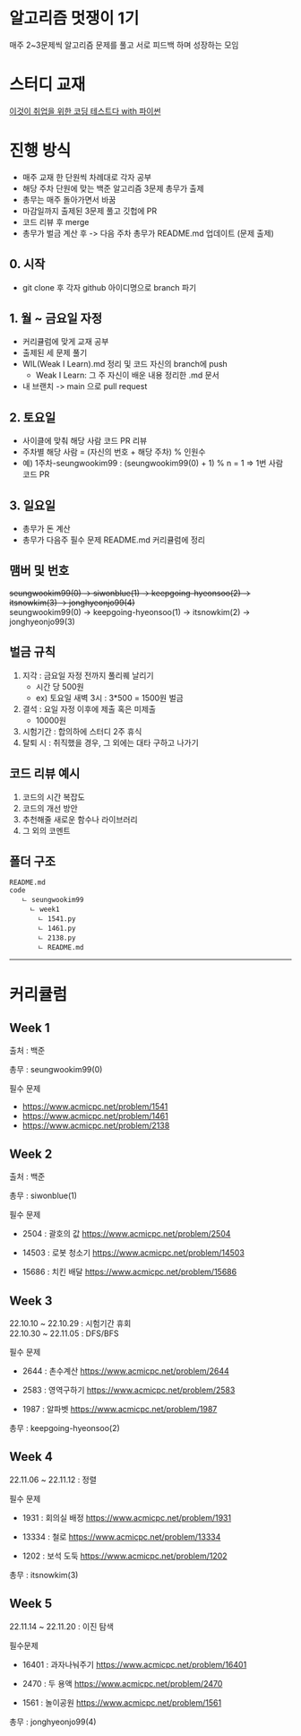 # 알고리즘 멋쟁이 1기
매주 2~3문제씩 알고리즘 문제를 풀고 서로 피드백 하며 성장하는 모임
# 스터디 교재
[이것이 취업을 위한 코딩 테스트다 with 파이썬](http://www.yes24.com/Product/Goods/91433923)
# 진행 방식
- 매주 교재 한 단원씩 차례대로 각자 공부
- 해당 주차 단원에 맞는 백준 알고리즘 3문제 총무가 출제
- 총무는 매주 돌아가면서 바꿈
- 마감일까지 출제된 3문제 풀고 깃헙에 PR
- 코드 리뷰 후 merge
- 총무가 벌금 계산 후 -> 다음 주차 총무가 README.md 업데이트 (문제 출제)

## 0. 시작
- git clone 후 각자 github 아이디명으로 branch 파기
## 1. 월 ~ 금요일 자정
- 커리큘럼에 맞게 교재 공부
- 출제된 세 문제 풀기
- WIL(Weak I Learn).md 정리 및 코드 자신의 branch에 push
  - Weak I Learn: 그 주 자신이 배운 내용 정리한 .md 문서
- 내 브랜치 -> main 으로 pull request
## 2. 토요일
- 사이클에 맞춰 해당 사람 코드 PR 리뷰
- 주차별 해당 사람 = (자신의 번호 + 해당 주차) % 인원수
- 예) 1주차-seungwookim99 : (seungwookim99(0) + 1) % n = 1 => 1번 사람 코드 PR
## 3. 일요일
- 총무가 돈 계산
- 총무가 다음주 필수 문제 README.md 커리큘럼에 정리


## 맴버 및 번호
~~seungwookim99(0) -> siwonblue(1) -> keepgoing-hyeonsoo(2) -> itsnowkim(3) -> jonghyeonjo99(4)~~  
seungwookim99(0) -> keepgoing-hyeonsoo(1) -> itsnowkim(2) -> jonghyeonjo99(3)


## 벌금 규칙
1. 지각 : 금요일 자정 전까지 풀리퀘 날리기
   - 시간 당 500원 
   - ex) 토요일 새벽 3시 : 3*500 = 1500원 벌금
2. 결석 : 요일 자정 이후에 제출 혹은 미제출 
   - 10000원
3. 시험기간 : 합의하에 스터디 2주 휴식 
4. 탈퇴 시 : 취직했을 경우, 그 외에는 대타 구하고 나가기


## 코드 리뷰 예시
1. 코드의 시간 복잡도
2. 코드의 개선 방안
3. 추천해줄 새로운 함수나 라이브러리
4. 그 외의 코멘트 

## 폴더 구조
```
README.md
code
   ㄴ seungwookim99
     ㄴ week1
       ㄴ 1541.py
       ㄴ 1461.py
       ㄴ 2138.py
       ㄴ README.md
```

---

# 커리큘럼

## **Week 1**

출처 : 백준

총무 : seungwookim99(0)

필수 문제
- https://www.acmicpc.net/problem/1541
- https://www.acmicpc.net/problem/1461
- https://www.acmicpc.net/problem/2138

## **Week 2**

출처 : 백준

총무 : siwonblue(1)

필수 문제
- 2504 : 괄호의 값 https://www.acmicpc.net/problem/2504

- 14503 : 로봇 청소기 https://www.acmicpc.net/problem/14503

- 15686 : 치킨 배달 https://www.acmicpc.net/problem/15686


## **Week 3**

22.10.10 ~ 22.10.29 : 시험기간 휴회 
<br/>
22.10.30 ~ 22.11.05 : DFS/BFS

필수 문제
- 2644 : 촌수계산 https://www.acmicpc.net/problem/2644

- 2583 : 영역구하기 https://www.acmicpc.net/problem/2583

- 1987 : 알파벳 https://www.acmicpc.net/problem/1987

총무 : keepgoing-hyeonsoo(2)

## **Week 4**

22.11.06 ~ 22.11.12 : 정렬

필수 문제
- 1931 : 회의실 배정 https://www.acmicpc.net/problem/1931

- 13334 : 철로 https://www.acmicpc.net/problem/13334

- 1202 : 보석 도둑 https://www.acmicpc.net/problem/1202

총무 : itsnowkim(3)

## **Week 5**

22.11.14 ~ 22.11.20 : 이진 탐색

필수문제
- 16401 : 과자나눠주기 https://www.acmicpc.net/problem/16401

- 2470 : 두 용액 https://www.acmicpc.net/problem/2470

- 1561 : 놀이공원 https://www.acmicpc.net/problem/1561

총무 : jonghyeonjo99(4)




